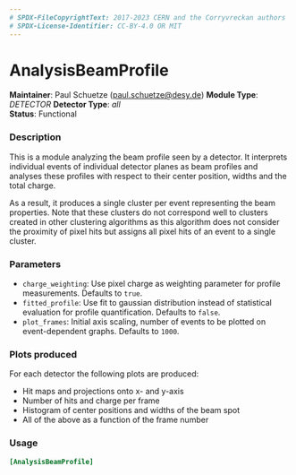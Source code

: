 ```yaml
---
# SPDX-FileCopyrightText: 2017-2023 CERN and the Corryvreckan authors
# SPDX-License-Identifier: CC-BY-4.0 OR MIT
---
```

# AnalysisBeamProfile
**Maintainer**: Paul Schuetze (paul.schuetze@desy.de)
**Module Type**: *DETECTOR* **Detector Type**: *all*  
**Status**: Functional

### Description
This is a module analyzing the beam profile seen by a detector. It interprets individual events of individual detector planes as beam profiles and analyses these profiles with respect to their center position, widths and the total charge.

As a result, it produces a single cluster per event representing the beam properties. Note that these clusters do not correspond well to clusters created in other clustering algorithms as this algorithm does not consider the proximity of pixel hits but assigns all pixel hits of an event to a single cluster.

### Parameters
* `charge_weighting`: Use pixel charge as weighting parameter for profile measurements. Defaults to `true`.
* `fitted_profile`: Use fit to gaussian distribution instead of statistical evaluation for profile quantification. Defaults to `false`.
* `plot_frames`: Initial axis scaling, number of events to be plotted on event-dependent graphs. Defaults to `1000`.

### Plots produced
For each detector the following plots are produced:

* Hit maps and projections onto x- and y-axis
* Number of hits and charge per frame
* Histogram of center positions and widths of the beam spot
* All of the above as a function of the frame number

### Usage
```toml
[AnalysisBeamProfile]

```
